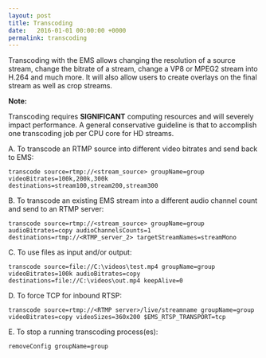 ```yaml
---
layout: post
title: Transcoding
date:   2016-01-01 00:00:00 +0000
permalink: transcoding
---
```


Transcoding with the EMS allows changing the resolution of a source stream, change the bitrate of a stream, change a VP8 or MPEG2 stream into H.264 and much more. It will also allow users to create overlays on the final stream as well as crop streams.

**Note:**

Transcoding requires **SIGNIFICANT** computing resources and will severely impact performance. A general conservative guideline is that to accomplish one transcoding job per CPU core for HD streams.



A. To transcode an RTMP source into different video bitrates and send back to EMS:

``` 
transcode source=rtmp://<stream_source> groupName=group videoBitrates=100k,200k,300k destinations=stream100,stream200,stream300
```



B. To transcode an existing EMS stream into a different audio channel count and send to an RTMP server:

``` 
transcode source=rtmp://<stream_source> groupName=group audioBitrates=copy audioChannelsCounts=1 destinations=rtmp://<RTMP_server_2> targetStreamNames=streamMono
```



C. To use files as input and/or output:

``` 
transcode source=file://C:\videos\test.mp4 groupName=group videoBitrates=100k audioBitrates=copy destinations=file://C:\videos\out.mp4 keepAlive=0
```



D. To force TCP for inbound RTSP:

``` 
transcode source=rtmp://<RTMP server>/live/streamname groupName=group videoBitrates=copy videoSizes=360x200 $EMS_RTSP_TRANSPORT=tcp
```



E. To stop a running transcoding process(es):

``` 
removeConfig groupName=group
```
